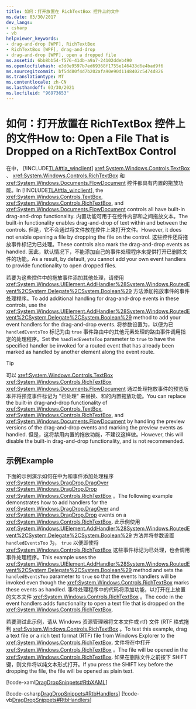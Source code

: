 ```yaml
---
title: 如何：打开放置在 RichTextBox 控件上的文件
ms.date: 03/30/2017
dev_langs:
- csharp
- vb
helpviewer_keywords:
- drag-and-drop [WPF], RichTextBox
- RichTextBox [WPF], drag-and-drop
- drag-and-drop [WPF], open a dropped file
ms.assetid: 6bb8bb54-f576-41db-a9a7-24102ddeb490
ms.openlocfilehash: e3d0e9597b7ed69368f1755e146433d6e4bad9f6
ms.sourcegitcommit: bf5dd80f4d7b202afa90e90d1148402c5474d826
ms.translationtype: MT
ms.contentlocale: zh-CN
ms.lasthandoff: 03/30/2021
ms.locfileid: "96973653"
---
```

# <a name="how-to-open-a-file-that-is-dropped-on-a-richtextbox-control"></a><span data-ttu-id="7b577-102">如何：打开放置在 RichTextBox 控件上的文件</span><span class="sxs-lookup"><span data-stu-id="7b577-102">How to: Open a File That is Dropped on a RichTextBox Control</span></span>

<span data-ttu-id="7b577-103">在中， [!INCLUDE[TLA#tla_winclient](../../../includes/tlasharptla-winclient-md.md)] <xref:System.Windows.Controls.TextBox> 、 <xref:System.Windows.Controls.RichTextBox> 和 <xref:System.Windows.Documents.FlowDocument> 控件都具有内置的拖放功能。</span><span class="sxs-lookup"><span data-stu-id="7b577-103">In [!INCLUDE[TLA#tla_winclient](../../../includes/tlasharptla-winclient-md.md)], the <xref:System.Windows.Controls.TextBox>, <xref:System.Windows.Controls.RichTextBox>, and <xref:System.Windows.Documents.FlowDocument> controls all have built-in drag-and-drop functionality.</span></span> <span data-ttu-id="7b577-104">内置功能可用于在控件内部和之间拖放文本。</span><span class="sxs-lookup"><span data-stu-id="7b577-104">The built-in functionality enables drag-and-drop of text within and between the controls.</span></span> <span data-ttu-id="7b577-105">但是，它不会通过将文件放在控件上来打开文件。</span><span class="sxs-lookup"><span data-stu-id="7b577-105">However, it does not enable opening a file by dropping the file on the control.</span></span> <span data-ttu-id="7b577-106">这些控件还将拖放事件标记为已处理。</span><span class="sxs-lookup"><span data-stu-id="7b577-106">These controls also mark the drag-and-drop events as handled.</span></span> <span data-ttu-id="7b577-107">因此，默认情况下，不能添加自己的事件处理程序来提供打开已删除文件的功能。</span><span class="sxs-lookup"><span data-stu-id="7b577-107">As a result, by default, you cannot add your own event handlers to provide functionality to open dropped files.</span></span>

<span data-ttu-id="7b577-108">若要为这些控件中的拖放事件添加其他处理，请使用 <xref:System.Windows.UIElement.AddHandler%28System.Windows.RoutedEvent%2CSystem.Delegate%2CSystem.Boolean%29> 方法添加拖放事件的事件处理程序。</span><span class="sxs-lookup"><span data-stu-id="7b577-108">To add additional handling for drag-and-drop events in these controls, use the <xref:System.Windows.UIElement.AddHandler%28System.Windows.RoutedEvent%2CSystem.Delegate%2CSystem.Boolean%29> method to add your event handlers for the drag-and-drop events.</span></span> <span data-ttu-id="7b577-109">将参数设置为，以便为已 `handledEventsToo` 标记为由 `true` 事件路由中的其他元素处理的路由事件调用指定的处理程序。</span><span class="sxs-lookup"><span data-stu-id="7b577-109">Set the `handledEventsToo` parameter to `true` to have the specified handler be invoked for a routed event that has already been marked as handled by another element along the event route.</span></span>

> [!TIP]
> <span data-ttu-id="7b577-110">可以 <xref:System.Windows.Controls.TextBox> <xref:System.Windows.Controls.RichTextBox> <xref:System.Windows.Documents.FlowDocument> 通过处理拖放事件的预览版本并将预览事件标记为 "已处理" 来替换、和的内置拖放功能。</span><span class="sxs-lookup"><span data-stu-id="7b577-110">You can replace the built-in drag-and-drop functionality of <xref:System.Windows.Controls.TextBox>, <xref:System.Windows.Controls.RichTextBox>, and <xref:System.Windows.Documents.FlowDocument> by handling the preview versions of the drag-and-drop events and marking the preview events as handled.</span></span> <span data-ttu-id="7b577-111">但是，这将禁用内置的拖放功能，不建议这样做。</span><span class="sxs-lookup"><span data-stu-id="7b577-111">However, this will disable the built-in drag-and-drop functionality, and is not recommended.</span></span>

## <a name="example"></a><span data-ttu-id="7b577-112">示例</span><span class="sxs-lookup"><span data-stu-id="7b577-112">Example</span></span>

<span data-ttu-id="7b577-113">下面的示例演示如何在中为和事件添加处理程序 <xref:System.Windows.DragDrop.DragOver> <xref:System.Windows.DragDrop.Drop> <xref:System.Windows.Controls.RichTextBox> 。</span><span class="sxs-lookup"><span data-stu-id="7b577-113">The following example demonstrates how to add handlers for the <xref:System.Windows.DragDrop.DragOver> and <xref:System.Windows.DragDrop.Drop> events on a <xref:System.Windows.Controls.RichTextBox>.</span></span> <span data-ttu-id="7b577-114">此示例使用 <xref:System.Windows.UIElement.AddHandler%28System.Windows.RoutedEvent%2CSystem.Delegate%2CSystem.Boolean%29> 方法并将参数设置 `handledEventsToo` 为， `true` 以便即使将 <xref:System.Windows.Controls.RichTextBox> 这些事件标记为已处理，也会调用事件处理程序。</span><span class="sxs-lookup"><span data-stu-id="7b577-114">This example uses the <xref:System.Windows.UIElement.AddHandler%28System.Windows.RoutedEvent%2CSystem.Delegate%2CSystem.Boolean%29> method and sets the `handledEventsToo` parameter to `true` so that the events handlers will be invoked even though the <xref:System.Windows.Controls.RichTextBox> marks these events as handled.</span></span> <span data-ttu-id="7b577-115">事件处理程序中的代码将添加功能，以打开在上放置的文本文件 <xref:System.Windows.Controls.RichTextBox> 。</span><span class="sxs-lookup"><span data-stu-id="7b577-115">The code in the event handlers adds functionality to open a text file that is dropped on the <xref:System.Windows.Controls.RichTextBox>.</span></span>

<span data-ttu-id="7b577-116">若要测试此示例，请从 Windows 资源管理器将文本文件或 rtf) 文件 (RTF 格式拖到 <xref:System.Windows.Controls.RichTextBox> 。</span><span class="sxs-lookup"><span data-stu-id="7b577-116">To test this example, drag a text file or a rich text format (RTF) file from Windows Explorer to the <xref:System.Windows.Controls.RichTextBox>.</span></span> <span data-ttu-id="7b577-117">文件将在中打开 <xref:System.Windows.Controls.RichTextBox> 。</span><span class="sxs-lookup"><span data-stu-id="7b577-117">The file will be opened in the <xref:System.Windows.Controls.RichTextBox>.</span></span> <span data-ttu-id="7b577-118">如果在删除文件之前按下 SHIFT 键，则文件将以纯文本形式打开。</span><span class="sxs-lookup"><span data-stu-id="7b577-118">If you press the SHIFT key before the dropping the file, the file will be opened as plain text.</span></span>

[!code-xaml[DragDropSnippets#RtbXAML](~/samples/snippets/csharp/VS_Snippets_Wpf/dragdropsnippets/cs/mainwindow.xaml#rtbxaml)]

[!code-csharp[DragDropSnippets#RtbHandlers](~/samples/snippets/csharp/VS_Snippets_Wpf/dragdropsnippets/cs/mainwindow.xaml.cs#rtbhandlers)]
[!code-vb[DragDropSnippets#RtbHandlers](~/samples/snippets/visualbasic/VS_Snippets_Wpf/dragdropsnippets/vb/mainwindow.xaml.vb#rtbhandlers)]
